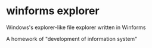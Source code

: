 # winforms explorer

Windows's explorer-like file explorer written in Winforms

A homework of "development of information system"

